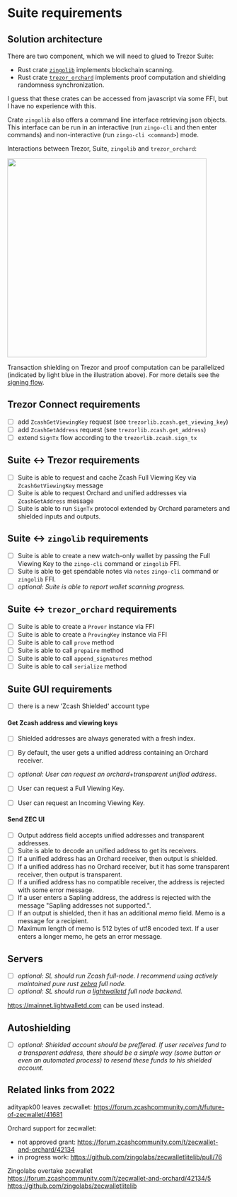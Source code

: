 # Suite requirements

## Solution architecture

There are two component, which we will need to glued to Trezor Suite:
- Rust crate [`zingolib`](https://github.com/zingolabs/zingolib) implements blockchain scanning.
- Rust crate [`trezor_orchard`](https://github.com/jarys/trezor_orchard) implements proof computation and shielding randomness synchronization.

I guess that these crates can be accessed from javascript via some FFI, but I have no experience with this.

Crate `zingolib` also offers a command line interface retrieving json objects. This interface can be run in an interactive (run `zingo-cli` and then enter commands) and non-interactive (run `zingo-cli <command>`) mode.

Interactions between Trezor, Suite, `zingolib` and `trezor_orchard`:

<img src="https://user-images.githubusercontent.com/15908613/210319150-29e9f117-8ac4-44a7-a772-79dae2981ea8.png" alt="" width="450"/>

Transaction shielding on Trezor and proof computation can be parallelized (indicated by light blue in the illustration above). For more details see the [signing flow](https://github.com/jarys/ztrezor/blob/main/doc/implementation.md#sign-transaction-flow).

## Trezor Connect requirements

- [ ] add `ZcashGetViewingKey` request (see `trezorlib.zcash.get_viewing_key`)
- [ ] add `ZcashGetAddress` request (see `trezorlib.zcash.get_address`)
- [ ] extend `SignTx` flow according to the `trezorlib.zcash.sign_tx`

## Suite <-> Trezor requirements

- [ ] Suite is able to request and cache Zcash Full Viewing Key via `ZcashGetViewingKey` message
- [ ] Suite is able to request Orchard and unified addresses via `ZcashGetAddress` message
- [ ] Suite is able to run `SignTx` protocol extended by Orchard parameters and shielded inputs and outputs.

## Suite <-> `zingolib` requirements

- [ ] Suite is able to create a new watch-only wallet by passing the Full Viewing Key to the `zingo-cli` command or `zingolib` FFI.
- [ ] Suite is able to get spendable notes via `notes` `zingo-cli` command or `zingolib` FFI.
- [ ] _optional: Suite is able to report wallet scanning progress._

## Suite <-> `trezor_orchard` requirements

- [ ] Suite is able to create a `Prover` instance via FFI
- [ ] Suite is able to create a `ProvingKey` instance via FFI
- [ ] Suite is able to call `prove` method
- [ ] Suite is able to call `prepaire` method
- [ ] Suite is able to call `append_signatures` method
- [ ] Suite is able to call `serialize` method

## Suite GUI requirements

- [ ] there is a new 'Zcash Shielded' account type

#### Get Zcash address and viewing keys

- [ ] Shielded addresses are always generated with a fresh index.
- [ ] By default, the user gets a unified address containing an Orchard receiver.
- [ ] _optional: User can request an orchard+transparent unified address_.

- [ ] User can request a Full Viewing Key.
- [ ] User can request an Incoming Viewing Key.

#### Send ZEC UI

- [ ] Output address field accepts unified addresses and transparent addresses.
- [ ] Suite is able to decode an unified address to get its receivers.
- [ ] If a unified address has an Orchard receiver, then output is shielded.
- [ ] If a unified address has no Orchard receiver, but it has some transparent receiver, then output is transparent.
- [ ] If a unified address has no compatible receiver, the address is rejected with some error message.
- [ ] If a user enters a Sapling address, the address is rejected with the message "Sapling addresses not supported.".
- [ ] If an output is shielded, then it has an additional _memo_ field. Memo is a message for a recipient.
- [ ] Maximum length of memo is 512 bytes of utf8 encoded text. If a user enters a longer memo, he gets an error message.

## Servers

- [ ] _optional: SL should run Zcash full-node. I recommend using actively maintained pure rust [zebra](https://github.com/ZcashFoundation/zebra) full node._
- [ ] _optional: SL should run a [lightwalletd](https://github.com/zcash/lightwalletd) full node backend._

https://mainnet.lightwalletd.com can be used instead.

## Autoshielding

- [ ] _optional: Shielded account should be preffered. If user receives fund to a transparent address, there should be a simple way (some button or even an automated process) to resend these funds to his shielded account._

## Related links from 2022

adityapk00 leaves zecwallet:
https://forum.zcashcommunity.com/t/future-of-zecwallet/41681

Orchard support for zecwallet:

- not approved grant: https://forum.zcashcommunity.com/t/zecwallet-and-orchard/42134
- in progress work: https://github.com/zingolabs/zecwalletlitelib/pull/76

Zingolabs overtake zecwallet
https://forum.zcashcommunity.com/t/zecwallet-and-orchard/42134/5
https://github.com/zingolabs/zecwalletlitelib
